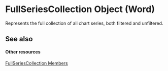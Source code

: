 
# FullSeriesCollection Object (Word)

Represents the full collection of all chart series, both filtered and unfiltered.


## See also


#### Other resources


[FullSeriesCollection Members](44630853-8b1f-5632-0ac0-a45c3c9e573f.md)
